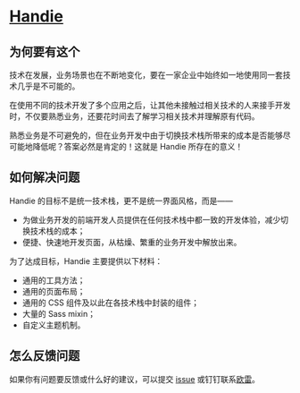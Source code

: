 # [Handie](https://ourai.github.io/handie/)

## 为何要有这个

技术在发展，业务场景也在不断地变化，要在一家企业中始终如一地使用同一套技术几乎是不可能的。

在使用不同的技术开发了多个应用之后，让其他未接触过相关技术的人来接手开发时，不仅要熟悉业务，还要花时间去了解学习相关技术并理解原有代码。

熟悉业务是不可避免的，但在业务开发中由于切换技术栈所带来的成本是否能够尽可能地降低呢？答案必然是肯定的！这就是 Handie 所存在的意义！

## 如何解决问题

Handie 的目标不是统一技术栈，更不是统一界面风格，而是——

- 为做业务开发的前端开发人员提供在任何技术栈中都一致的开发体验，减少切换技术栈的成本；
- 便捷、快速地开发页面，从枯燥、繁重的业务开发中解放出来。

为了达成目标，Handie 主要提供以下材料：

- 通用的工具方法；
- 通用的页面布局；
- 通用的 CSS 组件及以此在各技术栈中封装的组件；
- 大量的 Sass mixin；
- 自定义主题机制。

## 怎么反馈问题

如果你有问题要反馈或什么好的建议，可以提交 [issue](https://github.com/anti-chaos/handie/issues) 或钉钉联系[欧雷](dingtalk://dingtalkclient/action/sendmsg?dingtalk_id=ourairyu)。
